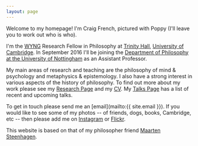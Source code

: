 ```yaml
---
layout: page
---
```


Welcome to my homepage! I'm Craig French, pictured with Poppy (I'll leave you to work out who is who). 

I'm the [WYNG](http://wyng.hk/wp/) Research Fellow in Philosophy at [Trinity Hall](http://www.trinhall.cam.ac.uk), [University of Cambridge](http://www.cam.ac.uk). In September 2016 I'll be joining the [Department of Philosophy at the University of Nottingham](https://www.nottingham.ac.uk/philosophy/index.aspx) as an Assistant Professor.

My main areas of research and teaching are the philosophy of mind & psychology and metaphysics & epistemology. I also have a strong interest in various aspects of the history of philosophy. To find out more about my work please see my [Research Page](http://craigafrench.github.io/research/) and my [CV](http://craigafrench.github.io/assets/CraigFrenchCV.pdf). My [Talks Page](http://craigafrench.github.io/talks/) has a list of recent and upcoming talks.

To get in touch please send me an [email](mailto:{{ site.email }}). If you would like to see some of my photos -- of friends, dogs, books, Cambridge, etc -- then please add me on [Instagram](http://www.instagram.com/craigfrench1) or [Flickr](http://www.flickr.com/photos/craigfrench/albums).

This website is based on that of my philosopher friend [Maarten Steenhagen](http://msteenhagen.github.io/).